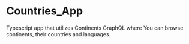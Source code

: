 # Countries_App

Typescript app that utilizes Continents GraphQL where You can browse continents, their countries and languages.
